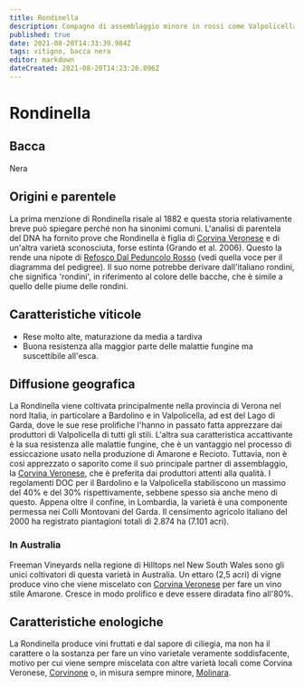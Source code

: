 ```yaml
---
title: Rondinella
description: Compagno di assemblaggio minore in rossi come Valpolicella e Bardolino.
published: true
date: 2021-08-20T14:33:39.984Z
tags: vitigno, bacca nera
editor: markdown
dateCreated: 2021-08-20T14:23:26.096Z
---
```


# Rondinella

## Bacca
Nera

## Origini e parentele
La prima menzione di Rondinella risale al 1882 e questa storia relativamente breve può spiegare perché non ha sinonimi comuni. L'analisi di parentela del DNA ha fornito prove che Rondinella è figlia di [Corvina Veronese](/vitigni/bacca-nera/corvina-veronese) e di un'altra varietà sconosciuta, forse estinta (Grando et al. 2006). Questo la rende una nipote di [Refosco Dal Peduncolo Rosso](/vitigni/bacca-nera/refosco-dal-peduncolo-rosso) (vedi quella voce per il diagramma del pedigree). Il suo nome potrebbe derivare dall'italiano rondini, che significa 'rondini', in riferimento al colore delle bacche, che è simile a quello delle piume delle rondini.

## Caratteristiche viticole
- Rese molto alte, maturazione da media a tardiva
- Buona resistenza alla maggior parte delle malattie fungine ma suscettibile all'esca.

## Diffusione geografica
La Rondinella viene coltivata principalmente nella provincia di Verona nel nord Italia, in particolare a Bardolino e in Valpolicella, ad est del Lago di Garda, dove le sue rese prolifiche l'hanno in passato fatta apprezzare dai produttori di Valpolicella di tutti gli stili. L'altra sua caratteristica accattivante è la sua resistenza alle malattie fungine, che è un vantaggio nel processo di essiccazione usato nella produzione di Amarone e Recioto. Tuttavia, non è così apprezzato o saporito come il suo principale partner di assemblaggio, la [Corvina Veronese](/vitigni/bacca-nera/corvina-veronese), che è preferita dai produttori attenti alla qualità. I regolamenti DOC per il Bardolino e la Valpolicella stabiliscono un massimo del 40% e del 30% rispettivamente, sebbene spesso sia anche meno di questo. Appena oltre il confine, in Lombardia, la varietà è una componente permessa nei Colli Montovani del Garda. Il censimento agricolo italiano del 2000 ha registrato piantagioni totali di 2.874 ha (7.101 acri). 

### In Australia

Freeman Vineyards nella regione di Hilltops nel New South Wales sono gli unici coltivatori di questa varietà in Australia. Un ettaro (2,5 acri) di vigne produce vino che viene miscelato con [Corvina Veronese](/vitigni/bacca-nera/corvina-veronese) per fare un vino stile Amarone. Cresce in modo prolifico e deve essere diradata fino all'80%.

## Caratteristiche enologiche
La Rondinella produce vini fruttati e dal sapore di ciliegia, ma non ha il carattere o la sostanza per fare un vino varietale veramente soddisfacente, motivo per cui viene sempre miscelata con altre varietà locali come Corvina Veronese, [Corvinone](/vitigni/bacca-nera/corvinone) o, in misura sempre minore, [Molinara](/vitigni/bacca-nera/molinara).
